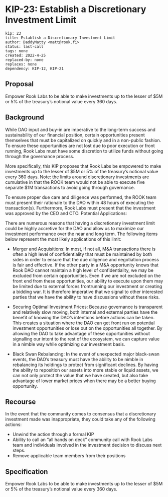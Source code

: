 # KIP-23: Establish a Discretionary Investment Limit

```
kip: 23
title: Establish a Discretionary Investment Limit
author: DaddyMatty <matt@rook.fi>
status: last-call
tags: none
created: 2022-4-25
replaced-by: none
replaces: none
dependency: KIP-12, KIP-21
```

## Proposal

Empower Rook Labs to be able to make investments up to the lesser of $5M or 5% of the treasury’s notional value every 360 days.

## Background 

While DAO input and buy-in are imperative to the long-term success and sustainability of our financial position, certain opportunities present themselves that must be capitalized on quickly and in a non-public fashion. To ensure these opportunities are not lost due to poor execution or front running, Rook Labs must have some discretion to utilize funds without going through the governance process.

More specifically, this KIP proposes that Rook Labs be empowered to make investments up to the lesser of $5M or 5% of the treasury’s notional value every 360 days. Note: the limits around discretionary investments are cumulative in that the ROOK team would not be able to execute five separate $1M transactions to avoid going through governance.

To ensure proper due care and diligence was performed, the ROOK team must present their rationale to the DAO within 48 hours of executing the transaction(s). Furthermore, Rook Labs must present that the investment was approved by the CEO and CTO.
Potential Applications:

There are numerous reasons that having a discretionary investment limit could be highly accretive for the DAO and allow us to maximize our investment performance over the near and long term. The following items below represent the most likely applications of this limit:

* Merger and Acquisitions: In most, if not all, M&A transactions there is often a high level of confidentiality that must be maintained by both sides in order to ensure that the due diligence and negotiation process is fair and effective. If the other party in a M&A opportunity knows that Rook DAO cannot maintain a high level of confidentiality, we may be excluded from certain opportunities. Even if we are not excluded on the front end from these opportunities, our ability to execute upon them may be limited due to external forces frontrunning our investment or creating a bidding war. It is therefore imperative that we signal to other interested parties that we have the ability to have discussions without these risks.

* Securing Optimal Investment Prices: Because governance is transparent and relatively slow moving, both internal and external parties have the benefit of knowing the DAO’s intentions before actions can be taken. This creates a situation where the DAO can get front run on potential investment opportunities or lose out on the opportunities all together. By allowing the DAO to take advantage of these opportunities without signalling our intent to the rest of the ecosystem, we can capture value in a nimble way while optimizing our investment basis.

* Black Swan Rebalancing: In the event of unexpected major black-swan events, the DAO’s treasury must have the ability to be nimble in rebalancing its holdings to protect from significant declines. By having the ability to reposition our assets into more stable or liquid assets, we can not only protect the value that we have created, but also take advantage of lower market prices when there may be a better buying opportunity.

## Recourse

In the event that the community comes to consensus that a discretionary investment made was inappropriate, they could take any of the following actions:

* Unwind the action through a formal KIP
* Ability to call an “all hands on deck” community call with Rook Labs team and individuals involved in the investment decision to discuss next steps.
* Remove applicable team members from their positions

## Specification

Empower Rook Labs to be able to make investments up to the lesser of $5M or 5% of the treasury’s notional value every 360 days.


